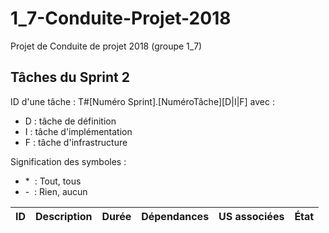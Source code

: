 # 1_7-Conduite-Projet-2018
Projet de Conduite de projet 2018 (groupe 1_7)

## Tâches du Sprint 2
ID d'une tâche : T#[Numéro Sprint].[NuméroTâche][D|I|F] avec :
* D : tâche de définition
* I : tâche d'implémentation
* F : tâche d'infrastructure

Signification des symboles :
* \* &nbsp;: Tout, tous
* \- &nbsp;: Rien, aucun

|ID|Description|Durée|Dépendances|US associées|État|
|--|-----------|-----|-----------|------------|----|
